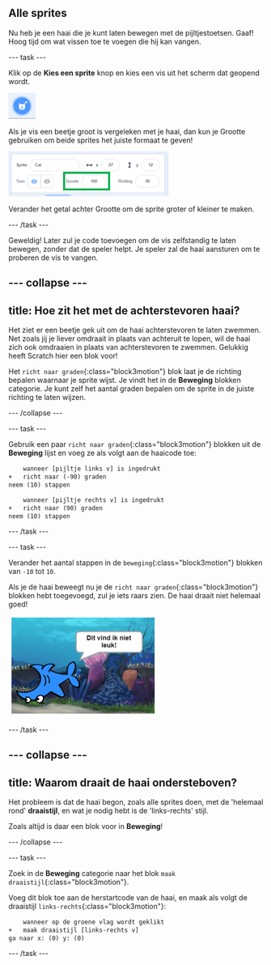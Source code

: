 ## Alle sprites

Nu heb je een haai die je kunt laten bewegen met de pijltjestoetsen. Gaaf! Hoog tijd om wat vissen toe te voegen die hij kan vangen.

--- task ---

Klik op de **Kies een sprite** knop en kies een vis uit het scherm dat geopend wordt.

![De Kies een sprite knop](images/spritesNewFromLibrary.png)

Als je vis een beetje groot is vergeleken met je haai, dan kun je Grootte gebruiken om beide sprites het juiste formaat te geven!

![Sprite grootte](images/sprites2.png)

Verander het getal achter Grootte om de sprite groter of kleiner te maken.

--- /task ---

Geweldig! Later zul je code toevoegen om de vis zelfstandig te laten bewegen, zonder dat de speler helpt. Je speler zal de haai aansturen om te proberen de vis te vangen.

--- collapse ---
---
title: Hoe zit het met de achterstevoren haai?
---

Het ziet er een beetje gek uit om de haai achterstevoren te laten zwemmen. Net zoals jij je liever omdraait in plaats van achteruit te lopen, wil de haai zich ook omdraaien in plaats van achterstevoren te zwemmen. Gelukkig heeft Scratch hier een blok voor!

Het `richt naar graden`{:class="block3motion"} blok laat je de richting bepalen waarnaar je sprite wijst. Je vindt het in de **Beweging** blokken categorie. Je kunt zelf het aantal graden bepalen om de sprite in de juiste richting te laten wijzen. 

--- /collapse ---

--- task --- 

Gebruik een paar `richt naar graden`{:class="block3motion"} blokken uit de **Beweging** lijst en voeg ze als volgt aan de haaicode toe:

```blocks3
    wanneer [pijltje links v] is ingedrukt
+   richt naar (-90) graden
neem (10) stappen
```

```blocks3
    wanneer [pijltje rechts v] is ingedrukt
+   richt naar (90) graden
neem (10) stappen
```

--- /task ---

--- task --- 

Verander het aantal stappen in de `beweging`{:class="block3motion"} blokken van `-10` tot `10`.

Als je de haai beweegt nu je de `richt naar graden`{:class="block3motion"} blokken hebt toegevoegd, zul je iets raars zien. De haai draait niet helemaal goed!

![Ondersteboven haai](images/spritesUpsideDown.png)

--- /task ---

--- collapse ---
---
title: Waarom draait de haai ondersteboven?
---

Het probleem is dat de haai begon, zoals alle sprites doen, met de 'helemaal rond' **draaistijl**, en wat je nodig hebt is de 'links-rechts' stijl.

Zoals altijd is daar een blok voor in **Beweging**!

--- /collapse ---

--- task --- 

Zoek in de **Beweging** categorie naar het blok `maak draaistijl`{:class="block3motion"}.

Voeg dit blok toe aan de herstartcode van de haai, en maak als volgt de draaistijl `links-rechts`{:class="block3motion"}:

```blocks3
    wanneer op de groene vlag wordt geklikt
+   maak draaistijl [links-rechts v]
ga naar x: (0) y: (0)
```

--- /task ---